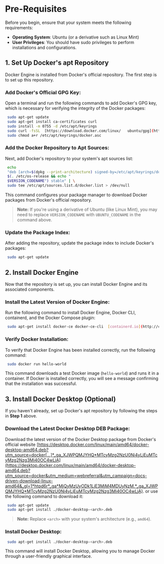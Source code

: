 

# Pre-Requisites

Before you begin, ensure that your system meets the following requirements:

-    **Operating System**: Ubuntu (or a derivative such as Linux Mint)
-    **User Privileges**: You should have sudo privileges to perform installations and configurations.

## 1\. Set Up Docker's apt Repository

Docker Engine is installed from Docker's official repository. The first step is to set up this repository.

###  **Add Docker's Official GPG Key**:

 Open a terminal and run the following commands to add Docker's GPG key, which is necessary for verifying the integrity of the Docker packages:
 ```bash
  sudo apt-get update
  sudo apt-get install ca-certificates curl
  sudo install -m 0755 -d /etc/apt/keyrings
  sudo curl -fsSL  [https://download.docker.com/linux/   ubuntu/gpg](https://download.docker.com/linux/ubuntu/gpg)  -o /etc/apt/keyrings/docker.asc
  sudo chmod a+r /etc/apt/keyrings/docker.asc
```


### **Add the Docker Repository to Apt Sources**:
Next, add Docker's repository to your system's apt sources list:
```bash
 echo 
 "deb [arch=$(dpkg --print-architecture) signed-by=/etc/apt/keyrings/docker.asc]  https://download.docker.com/linux/ubuntu 
 $(. /etc/os-release && echo "
 $VERSION_CODENAME") stable" | \
 sudo tee /etc/apt/sources.list.d/docker.list > /dev/null
```

This command configures your package manager to download Docker packages from Docker's official repository.

 >**Note:**  If you're using a derivative of Ubuntu (like Linux Mint), you may need to replace  `VERSION_CODENAME`  with  `UBUNTU_CODENAME`  in the command above.


### **Update the Package Index**:
After adding the repository, update the package index to include Docker's packages:
```bash
 sudo apt-get update
```

## 2\. Install Docker Engine
Now that the repository is set up, you can install Docker Engine and its associated components.

###  **Install the Latest Version of Docker Engine**:
Run the following command to install Docker Engine, Docker CLI, containerd, and the Docker Compose plugin:

```bash
 sudo apt-get install docker-ce docker-ce-cli  [containerd.io](http://containerd.io/)  docker-buildx-plugin docker-compose-plugin
 ```


### **Verify Docker Installation**:

To verify that Docker Engine has been installed correctly, run the following command:

```bash
 sudo docker run hello-world
```

This command downloads a test Docker image (`hello-world`) and runs it in a container. If Docker is installed correctly, you will see a message confirming that the installation was successful.

## 3\. **Install Docker Desktop (Optional)**
If you haven't already, set up Docker's apt repository by following the steps in  **Step 1**  above.

###  **Download the Latest Docker Desktop DEB Package**:
Download the latest version of the Docker Desktop package from Docker's official website  [https://desktop.docker.com/linux/main/amd64/docker-desktop-amd64.deb?utm_source=docker[…]*_ga_XJWPQMJYHQ*MTcyMzg2NzU0Ni4yLjEuMTcyMzg2Nzg3Mi40OC4wLjA](https://desktop.docker.com/linux/main/amd64/docker-desktop-amd64.deb?utm_source=docker&utm_medium=webreferral&utm_campaign=docs-driven-download-linux-amd64&_gl=1*htpd6r*_ga*MjQyMzUyODk1LjE3MjM4MDUyNzM.*_ga_XJWPQMJYHQ*MTcyMzg2NzU0Ni4yLjEuMTcyMzg2Nzg3Mi40OC4wLjA). or use the following command to download it:

``` bash
 sudo apt-get update
 sudo apt-get install ./docker-desktop-<arch>.deb
```

> **Note:**  Replace  `<arch>`  with your system's architecture (e.g.,  `amd64`).

### **Install Docker Desktop**:

```bash
 sudo apt-get install ./docker-desktop-<arch>.deb
```
This command will install Docker Desktop, allowing you to manage Docker through a user-friendly graphical interface.
<!--stackedit_data:
eyJoaXN0b3J5IjpbMTk1NTMxMjIwNSwtMzYwNzE5NDUsMTkzMj
gyMTkyNSwxMDU3OTcyODgxLDE2MzM2MDc0NTUsLTQzNjE0MDQz
MywzMTk0OTA2MjVdfQ==
-->